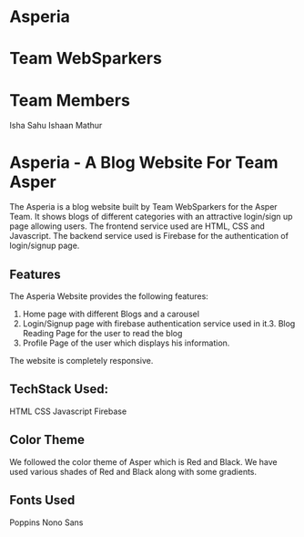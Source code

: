 # Asperia
# Team WebSparkers

# Team Members
Isha Sahu
Ishaan Mathur

# Asperia - A Blog Website For Team Asper

The Asperia is a blog website built by Team WebSparkers for the Asper Team. It shows blogs of different categories with an attractive login/sign up page allowing users. The frontend service used are HTML, CSS and Javascript. The backend service used is Firebase for the authentication of login/signup page.

## Features

The Asperia Website provides the following features:
1. Home page with different Blogs and a carousel 
2. Login/Signup page with firebase authentication service used in it.3. Blog Reading Page for the user to read the blog
4. Profile Page of the user which displays his information.

The website is completely responsive.

## TechStack Used:

HTML
CSS
Javascript
Firebase

## Color Theme

We followed the color theme of Asper which is Red and Black. We have used various shades of Red and Black along with some gradients. 

## Fonts Used

Poppins
Nono Sans
